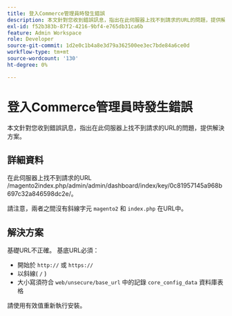 ```yaml
---
title: 登入Commerce管理員時發生錯誤
description: 本文針對您收到錯誤訊息，指出在此伺服器上找不到請求的URL的問題，提供解決方案。
exl-id: f52b383b-87f2-4216-9bf4-e765db31ca6b
feature: Admin Workspace
role: Developer
source-git-commit: 1d2e0c1b4a8e3d79a362500ee3ec7bde84a6ce0d
workflow-type: tm+mt
source-wordcount: '130'
ht-degree: 0%

---
```


# 登入Commerce管理員時發生錯誤

本文針對您收到錯誤訊息，指出在此伺服器上找不到請求的URL的問題，提供解決方案。

## 詳細資料

在此伺服器上找不到請求的URL /magento2index.php/admin/admin/dashboard/index/key/0c81957145a968b697c32a846598dc2e/。

請注意，兩者之間沒有斜線字元 `magento2` 和 `index.php` 在URL中。

## 解決方案

基礎URL不正確。 基底URL必須：

* 開始於 `http://` 或 `https://`
* 以斜線( `/` )
* 大小寫須符合 `web/unsecure/base_url` 中的記錄 `core_config_data` 資料庫表格

請使用有效值重新執行安裝。
